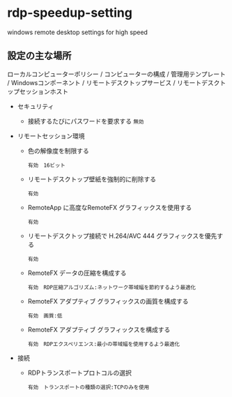 # rdp-speedup-setting
windows remote desktop settings for high speed


## 設定の主な場所
ローカルコンピューターポリシー / コンピューターの構成 / 管理用テンプレート / Windowsコンポーネント / リモートデスクトップサービス / リモートデスクトップセッションホスト

- セキュリティ
  - 接続するたびにパスワードを要求する
  ```無効```

- リモートセッション環境
  - 色の解像度を制限する

    ```有効　16ビット```
  - リモートデスクトップ壁紙を強制的に削除する
    
    ```有効```
  - RemoteApp に高度なRemoteFX グラフィックスを使用する
    
    ```有効```

  - リモートデスクトップ接続で H.264/AVC 444 グラフィックスを優先する
    
    ```有効```
  - RemoteFX データの圧縮を構成する
    
    ```有効　RDP圧縮アルゴリズム:ネットワーク帯域幅を節約するよう最適化```

  - RemoteFX アダプティブ グラフィックスの画質を構成する

    ```有効　画質:低```

  - RemoteFX アダプティブ グラフィックスを構成する

    ```有効　RDPエクスペリエンス:最小の帯域幅を使用するよう最適化```

- 接続
  - RDPトランスポートプロトコルの選択

    ```有効　トランスポートの種類の選択:TCPのみを使用```

